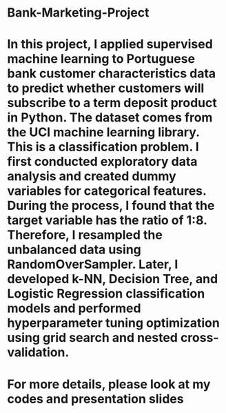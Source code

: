 # Bank-Marketing-Project

# In this project, I applied supervised machine learning to Portuguese bank customer characteristics data to predict whether customers will subscribe to a term deposit product in Python. The dataset comes from the UCI machine learning library. This is a classification problem. I first conducted exploratory data analysis and created dummy variables for categorical features. During the process, I found that the target variable has the ratio of 1:8. Therefore, I resampled the unbalanced data using RandomOverSampler. Later, I developed k-NN, Decision Tree, and Logistic Regression classification models and performed hyperparameter tuning optimization using grid search and nested cross-validation. 

# For more details, please look at my codes and presentation slides
